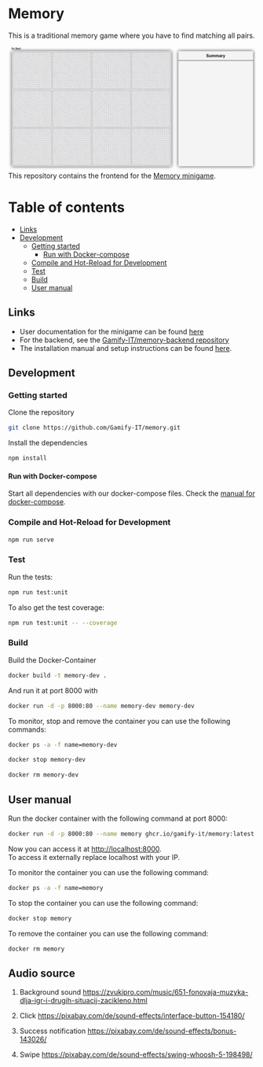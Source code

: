 # Memory

This is a traditional memory game where you have to find matching all pairs.

![game screenshot](https://raw.githubusercontent.com/Gamify-IT/docs/main/user-manuals/minigames/assets/memory-game-screen.webp)
This repository contains the frontend for the [Memory minigame](https://gamifyit-docs.readthedocs.io/en/latest/user-manuals/minigames/memory.html).

# Table of contents

<!-- TOC -->

- [Links](#links)
- [Development](#development)
  - [Getting started](#getting-started)
    - [Run with Docker-compose](#run-with-docker-compose)
  - [Compile and Hot-Reload for Development](#compile-and-hot-reload-for-development)
  - [Test](#test)
  - [Build](#build)
  - [User manual](#user-manual)
  <!-- TOC -->

## Links

- User documentation for the minigame can be found [here](https://gamifyit-docs.readthedocs.io/en/latest/user-manuals/minigames/memory.html)
- For the backend, see the [Gamify-IT/memory-backend repository](https://github.com/Gamify-IT/memory-backend)
- The installation manual and setup instructions can be found [here](https://gamifyit-docs.readthedocs.io/en/latest/install-manuals/index.html).

## Development

### Getting started

Clone the repository

```sh
git clone https://github.com/Gamify-IT/memory.git
```

Install the dependencies

```sh
npm install
```

#### Run with Docker-compose

Start all dependencies with our docker-compose files.
Check the [manual for docker-compose](https://github.com/Gamify-IT/docs/blob/main/dev-manuals/languages/docker/docker-compose.md).

### Compile and Hot-Reload for Development

```sh
npm run serve
```

### Test

Run the tests:

```sh
npm run test:unit
```

To also get the test coverage:

```sh
npm run test:unit -- --coverage
```

### Build

Build the Docker-Container

```sh
docker build -t memory-dev .
```

And run it at port 8000 with

```sh
docker run -d -p 8000:80 --name memory-dev memory-dev
```

To monitor, stop and remove the container you can use the following commands:

```sh
docker ps -a -f name=memory-dev
```

```sh
docker stop memory-dev
```

```sh
docker rm memory-dev
```

## User manual

Run the docker container with the following command at port 8000:

```sh
docker run -d -p 8000:80 --name memory ghcr.io/gamify-it/memory:latest
```

Now you can access it at [http://localhost:8000](http://localhost:8000).  
To access it externally replace localhost with your IP.

To monitor the container you can use the following command:

```sh
docker ps -a -f name=memory
```

To stop the container you can use the following command:

```sh
docker stop memory
```

To remove the container you can use the following command:

```sh
docker rm memory
```

## Audio source 

1.	Background sound
https://zvukipro.com/music/651-fonovaja-muzyka-dlja-igr-i-drugih-situacij-zacikleno.html

2.	Click
https://pixabay.com/de/sound-effects/interface-button-154180/

3.	Success notification
https://pixabay.com/de/sound-effects/bonus-143026/

4.	Swipe 
https://pixabay.com/de/sound-effects/swing-whoosh-5-198498/
